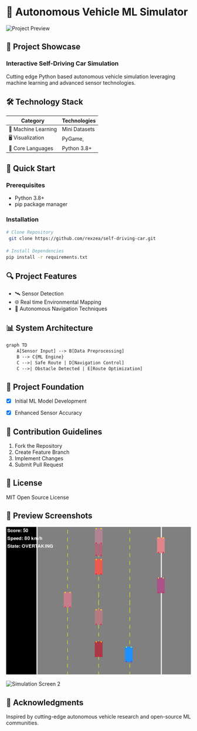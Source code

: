 # 🚗 Autonomous Vehicle ML Simulator

![Project Preview](/api/placeholder/1200/630)

## 🌟 Project Showcase

### Interactive Self-Driving Car Simulation
Cutting edge Python based autonomous vehicle simulation leveraging machine learning and advanced sensor technologies.

## 🛠 Technology Stack

| Category | Technologies |
|----------|--------------|
| 🧠 Machine Learning | Mini Datasets |
| 🖥️ Visualization | PyGame, |
| 🤖 Core Languages | Python 3.8+ |

## 🚦 Quick Start

### Prerequisites
- Python 3.8+
- pip package manager

### Installation
```bash
# Clone Repository
 git clone https://github.com/rexzea/self-driving-car.git

# Install Dependencies
pip install -r requirements.txt

```

## 🔍 Project Features

- 🛰️ Sensor Detection
- 🌐 Real time Environmental Mapping
- 🚗 Autonomous Navigation Techniques

## 📊 System Architecture

```mermaid
graph TD
    A[Sensor Input] --> B[Data Preprocessing]
    B --> C{ML Engine}
    C -->| Safe Route | D[Navigation Control]
    C -->| Obstacle Detected | E[Route Optimization]
```

## 🚀 Project Foundation

- [x] Initial ML Model Development
- [x] Enhanced Sensor Accuracy


## 🤝 Contribution Guidelines

1. Fork the Repository
2. Create Feature Branch
3. Implement Changes
4. Submit Pull Request

## 📜 License
MIT Open Source License

## 🌈 Preview Screenshots

![Car Simulation](assets/f1.png)

![Simulation Screen 2](/api/placeholder/800/600)

## 👏 Acknowledgments
Inspired by cutting-edge autonomous vehicle research and open-source ML communities.
